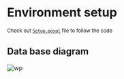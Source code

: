 # Environment setup

<sub>Check out [`Setup.pgsql`](Setup.pgsql) file to follow the code</sub>

## Data base diagram
![wp](https://github.com/RogerCL24/pgSQL/assets/90930371/4817a7e3-147e-4be0-8e61-91f8ce1fc970)
